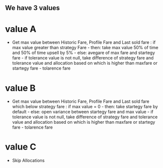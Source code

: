 ## We have 3 values 
# value A
 - Get max value between Historic Fare, Profile Fare and Last sold fare
    : if max value greater than strategy Fare 
        - then: take max value 50% of time and 50% of time upsell by 5%
        - else: avegare of max fare and startegy fare
            - if tolerance value is not null, take difference of strategy fare and tolerance value and allocation based on which is higher than maxfare or startegy fare - tolarence fare

# value B
 - Get max value between Historic Fare, Profile Fare and Last sold fare which below strategy fare
    : if max value = 0 
        - then: take startegy fare by default
        - else: open variance between startegy fare and max value
            - if tolerance value is not null, take difference of strategy fare and tolerance value and allocation based on which is higher than maxfare or startegy fare - tolarence fare

# value C
 - Skip Allocations